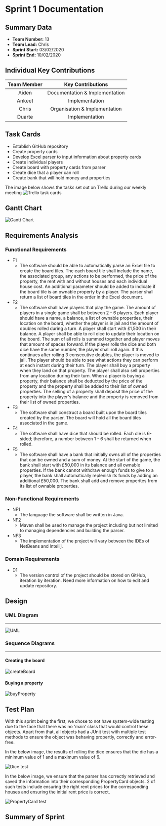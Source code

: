 # Sprint 1 Documentation

## Summary Data

- **Team Number:** 13
- **Team Lead:** Chris
- **Sprint Start:** 03/02/2020
- **Sprint End:** 10/02/2020

## Individual Key Contributions

| Team Member | Key Contributions |
| :---------: | :---------------: |
|    Aiden    |   Documentation & Implementation   |
|   Ankeet    |  Implementation   |
|    Chris    |   Organisation & Implementation   |
|   Duarte    |  Implementation   |

## Task Cards

- Establish GitHub repository
- Create property cards
- Develop Excel parser to input information about property cards
- Create individual players
- Create board with property cards from parser
- Create dice that a player can roll
- Create bank that will hold money and properties

The image below shows the tasks set out on Trello during our weekly meeting
![Trello task cards](trello1.PNG)

## Gantt Chart

![Gantt Chart](gantt1.PNG)

## Requirements Analysis

### Functional Requirements

- F1
    - The software should be able to automatically parse an Excel file to create the board tiles. The each board tile shall include the name, the associated group, any actions to be performed, the price of the property, the rent with and without houses and each individual house cost. An additional parameter should be added to indicate if the board tile is an ownable property by a player. The parser shall return a list of board tiles in the order in the Excel document.
- F2
    - The software shall have players that play the game. The amount of players in a single game shall be between 2 - 6 players. Each player should have a name, a balance, a list of ownable properties, their location on the board, whether the player is in jail and the amount of doubles rolled during a turn. A player shall start with £1,500 in their balance. A player shall be able to roll dice to update their location on the board. The sum of all rolls is summed together and player moves that amount of spaces forward. If the player rolls the dice and both dice have the same number, the player shall roll again. If this continues after rolling 3 consecutive doubles, the player is moved to jail. The player should be able to see what actions they can perform at each instant during their turn. The player shall buy a property when they land on that property. The player shall also sell properties from any location during their turn. When a player is buying a property, their balance shall be deducted by the price of the property and the property shall be added to their list of owned properties. The selling of a property shall deposit the price of the property into the player's balance and the property is removed from their list of owned properties.
- F3
    - The software shall construct a board built upon the board tiles created by the parser. The board will hold all the board tiles associated in the game.
- F4
    - The software shall have dice that should be rolled. Each die is 6-sided; therefore, a number between 1 - 6 shall be returned when rolled.
- F5
    - The software shall have a bank that initially owns all of the properties that can be owned and a sum of money. At the start of the game, the bank shall start with £50,000 in its balance and all ownable properties. If the bank cannot withdraw enough funds to give to a player, the bank shall automatically replenish its funds by adding an additional £50,000. The bank shall add and remove properites from its list of ownable properties.

### Non-Functional Requirements
- NF1
    - The language the software shall be written in Java.
- NF2
    - Maven shall be used to manage the project including but not limited to managing dependencies and building the parser.
- NF3
    - The implementation of the project will vary between the IDEs of NetBeans and Intellij.

### Domain Requirements
- D1
    - The version control of the project should be stored on GitHub, iteration by iteration. Need more information on how to edit and update repository.

## Design

### UML Diagram
___

![UML](UML1.png)

### Sequence Diagrams
___

#### Creating the board
![createBoard](createBoardSequence.svg)

#### Buying a property

![buyProperty](buyPropSequence.svg)

## Test Plan

With this sprint being the first, we chose to not have system-wide testing
due to the face that there was no 'main' class that would control these objects.
Apart from that, all objects had a JUnit test with multiple test methods to ensure
the object was behaving propertly, correctly and error-free.

In the below image, the results of rolling the dice ensures that the die has
a minimum value of 1 and a maximum value of 6.

![Dice test](diceTest.PNG)

In the below image, we ensure that the parser has correctly retrieved and saved the information into their corresponding PropertyCard objects. 2 of such tests include
ensuring the right rent prices for the corresponding houses and ensuring the initial rent price is correct.

![PropertyCard test](propertyCardTest.PNG)

## Summary of Sprint